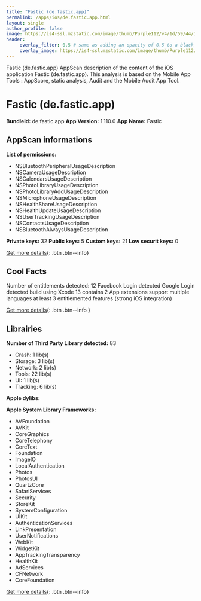 ```yaml
---
title: "Fastic (de.fastic.app)"
permalink: /apps/ios/de.fastic.app.html
layout: single
author_profile: false
image: https://is4-ssl.mzstatic.com/image/thumb/Purple112/v4/1d/59/44/1d5944ca-a927-2d05-51e8-011ef605a79d/AppIcon-1x_U007emarketing-0-7-0-85-220.png/512x512bb.jpg
header: 
     overlay_filter: 0.5 # same as adding an opacity of 0.5 to a black background
     overlay_image: https://is4-ssl.mzstatic.com/image/thumb/Purple112/v4/1d/59/44/1d5944ca-a927-2d05-51e8-011ef605a79d/AppIcon-1x_U007emarketing-0-7-0-85-220.png/512x512bb.jpg
---
```

Fastic (de.fastic.app) AppScan description of the content of the iOS application Fastic (de.fastic.app). This analysis is based on the Mobile App Tools : AppScore, static analysis, Audit and the Mobile Audit App Tool.

# Fastic (de.fastic.app)

**BundleId:** de.fastic.app
**App Version:** 1.110.0
**App Name:** Fastic


## AppScan informations 

**List of permissions:** 
- NSBluetoothPeripheralUsageDescription
- NSCameraUsageDescription
- NSCalendarsUsageDescription
- NSPhotoLibraryUsageDescription
- NSPhotoLibraryAddUsageDescription
- NSMicrophoneUsageDescription
- NSHealthShareUsageDescription
- NSHealthUpdateUsageDescription
- NSUserTrackingUsageDescription
- NSContactsUsageDescription
- NSBluetoothAlwaysUsageDescription
  
  
**Private keys:** 32
**Public keys:** 5
**Custom keys:** 21
**Low securit keys:** 0
  
[Get more details](/pricing.html){: .btn .btn--info}

## Cool Facts

Number of entitlements detected: 12
Facebook Login detected
Google Login detected
build using Xcode 13
contains 2 App extensions
support multiple languages
at least 3 entitlemented features (strong iOS integration)
  
[Get more details](/pricing.html){: .btn .btn--info }

## Librairies 
**Number of Third Party Library detected:** 83
- Crash: 1 lib(s)
- Storage: 3 lib(s)
- Network: 2 lib(s)
- Tools: 22 lib(s)
- UI: 1 lib(s)
- Tracking: 6 lib(s)


**Apple dylibs:**


**Apple System Library Frameworks:**
- AVFoundation
- AVKit
- CoreGraphics
- CoreTelephony
- CoreText
- Foundation
- ImageIO
- LocalAuthentication
- Photos
- PhotosUI
- QuartzCore
- SafariServices
- Security
- StoreKit
- SystemConfiguration
- UIKit
- AuthenticationServices
- LinkPresentation
- UserNotifications
- WebKit
- WidgetKit
- AppTrackingTransparency
- HealthKit
- AdServices
- CFNetwork
- CoreFoundation


  
[Get more details](/pricing.html){: .btn .btn--info}


